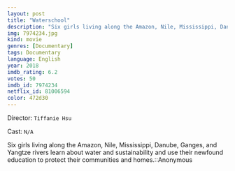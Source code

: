 ```yaml
---
layout: post
title: "Waterschool"
description: "Six girls living along the Amazon, Nile, Mississippi, Danube, Ganges, and Yangtze rivers learn about water and sustainability and use their newfound education to protect their communities and homes.::Anonymous.."
img: 7974234.jpg
kind: movie
genres: [Documentary]
tags: Documentary 
language: English
year: 2018
imdb_rating: 6.2
votes: 50
imdb_id: 7974234
netflix_id: 81006594
color: 472d30
---
```

Director: `Tiffanie Hsu`  

Cast: `N/A` 

Six girls living along the Amazon, Nile, Mississippi, Danube, Ganges, and Yangtze rivers learn about water and sustainability and use their newfound education to protect their communities and homes.::Anonymous